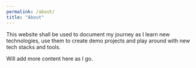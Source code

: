```yaml
---
permalink: /about/
title: "About"
---
```


This website shall be used to document my journey as I learn new technologies, use them to create demo projects and play around with new tech stacks and tools.

Will add more content here as I go.
